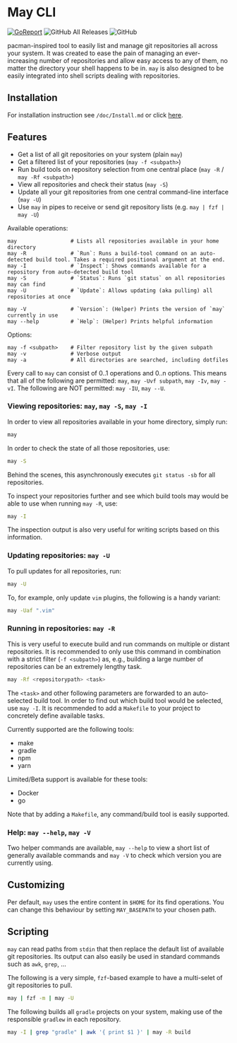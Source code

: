 # May CLI
[![GoReport](https://goreportcard.com/badge/github.com/robin-mbg/may)](https://goreportcard.com/report/github.com/robin-mbg/may) ![GitHub All Releases](https://img.shields.io/github/downloads/robin-mbg/may/total) ![GitHub](https://img.shields.io/github/license/robin-mbg/may)

pacman-inspired tool to easily list and manage git repositories all across your system. It was created to ease the pain of managing an ever-increasing number of repositories and allow easy access to any of them, no matter the directory your shell happens to be in. `may` is also designed to be easily integrated into shell scripts dealing with repositories.

## Installation

For installation instruction see `/doc/Install.md` or click [here](doc/Install.md).

## Features

- Get a list of all git repositories on your system (plain `may`)
- Get a filtered list of your repositories (`may -f <subpath>`)
- Run build tools on repository selection from one central place (`may -R` / `may -Rf <subpath>`)
- View all repositories and check their status (`may -S`)
- Update all your git repositories from one central command-line interface (`may -U`)
- Use `may` in pipes to receive or send git repository lists (e.g. `may | fzf | may -U`)

Available operations:

```
may                 # Lists all repositories available in your home directory
may -R              # `Run`: Runs a build-tool command on an auto-detected build tool. Takes a required positional argument at the end.
may -I              # `Inspect`: Shows commands available for a repository from auto-detected build tool
may -S              # `Status`: Runs `git status` on all repositories may can find
may -U              # `Update`: Allows updating (aka pulling) all repositories at once

may -V              # `Version`: (Helper) Prints the version of `may` currently in use
may --help          # `Help`: (Helper) Prints helpful information
```

Options:
```
may -f <subpath>    # Filter repository list by the given subpath
may -v              # Verbose output
may -a              # All directories are searched, including dotfiles
```

Every call to `may` can consist of 0..1 operations and 0..n options. This means that all of the following are permitted: `may`, `may -Uvf subpath`, `may -Iv`, `may -vI`. The following are NOT permitted: `may -IU`, `may --U`.

### Viewing repositories: `may`, `may -S`, `may -I`

In order to view all repositories available in your home directory, simply run:

```sh
may
```
In order to check the state of all those repositories, use:

```sh
may -S
```
Behind the scenes, this asynchronously executes `git status -sb` for all repositories.

To inspect your repositories further and see which build tools may would be able to use when running `may -R`, use:

```sh
may -I
```
The inspection output is also very useful for writing scripts based on this information.

### Updating repositories: `may -U`

To pull updates for all repositories, run:
```sh
may -U
```
To, for example, only update `vim` plugins, the following is a handy variant:
```sh
may -Uaf ".vim"
```

### Running in repositories: `may -R`

This is very useful to execute build and run commands on multiple or distant repositories. It is recommended to only use this command in combination with a strict filter (`-f <subpath>`) as, e.g., building a large number of repositories can be an extremely lengthy task.

```sh
may -Rf <repositorypath> <task>
```

The `<task>` and other following parameters are forwarded to an auto-selected build tool. In order to find out which build tool would be selected, use `may -I`. It is recommended to add a `Makefile` to your project to concretely define available tasks.

Currently supported are the following tools:

- make
- gradle
- npm
- yarn

Limited/Beta support is available for these tools:

- Docker
- go

Note that by adding a `Makefile`, any command/build tool is easily supported.

### Help: `may --help`, `may -V`

Two helper commands are available, `may --help` to view a short list of generally available commands and `may -V` to check which version you are currently using.

## Customizing

Per default, `may` uses the entire content in `$HOME` for its find operations. You can change this behaviour by setting `MAY_BASEPATH` to your chosen path.

## Scripting

`may` can read paths from `stdin` that then replace the default list of available git repositories. Its output can also easily be used in standard commands such as `awk`, `grep`, ...

The following is a very simple, `fzf`-based example to have a multi-selet of git repositories to pull.

```sh
may | fzf -m | may -U
```

The following builds all `gradle` projects on your system, making use of the responsible `gradlew` in each repository.

```sh
may -I | grep "gradle" | awk '{ print $1 }' | may -R build
```

